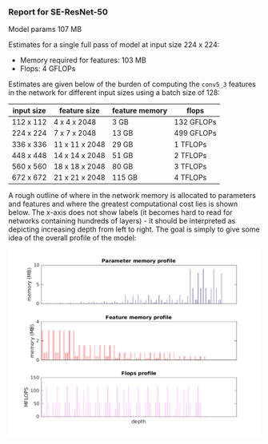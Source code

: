 ### Report for SE-ResNet-50
Model params 107 MB 

Estimates for a single full pass of model at input size 224 x 224: 

* Memory required for features: 103 MB 
* Flops: 4 GFLOPs 

Estimates are given below of the burden of computing the `conv5_3` features in the network for different input sizes using a batch size of 128: 

| input size | feature size | feature memory | flops | 
|------------|--------------|----------------|-------| 
| 112 x 112 | 4 x 4 x 2048 | 3 GB | 132 GFLOPs |
| 224 x 224 | 7 x 7 x 2048 | 13 GB | 499 GFLOPs |
| 336 x 336 | 11 x 11 x 2048 | 29 GB | 1 TFLOPs |
| 448 x 448 | 14 x 14 x 2048 | 51 GB | 2 TFLOPs |
| 560 x 560 | 18 x 18 x 2048 | 80 GB | 3 TFLOPs |
| 672 x 672 | 21 x 21 x 2048 | 115 GB | 4 TFLOPs |

A rough outline of where in the network memory is allocated to parameters and features and where the greatest computational cost lies is shown below.  The x-axis does not show labels (it becomes hard to read for networks containing hundreds of layers) - it should be interpreted as depicting increasing depth from left to right.  The goal is simply to give some idea of the overall profile of the model: 

![SE-ResNet-50 profile](figs/SE-ResNet-50.png)
